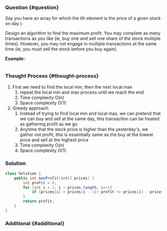 ### Question {#question}

Say you have an array for which the ith element is the price of a given stock on day i.

Design an algorithm to find the maximum profit. You may complete as many transactions as you like \(ie, buy one and sell one share of the stock multiple times\). However, you may not engage in multiple transactions at the same time \(ie, you must sell the stock before you buy again\).

**Example:**

```

```

### Thought Process {#thought-process}

1. First we need to find the local min, then the next local max
   1. repeat the local min and max process until we reach the end
   2. Time complexity O\(n\)
   3. Space complexity O\(1\)
2. Greedy approach
   1. Instead of trying to find local min and local max, we can pretend that we can buy and sell at the same day, this transaction can be treated as gathering profit as we go
   2. Anytime that the stock price is higher than the yesterday's, we gather out profit, this is essentially same as the buy at the lowest price and sell at the highest price
   3. Time complexity O\(n\)
   4. Space complexity O\(1\)

### Solution

```java
class Solution {
    public int maxProfit(int[] prices) {
        int profit = 0;
        for (int i = 1; i < prices.length; i++){
            if (prices[i] > prices[i - 1]) profit += prices[i] - prices[i -1];
        }
        return profit;
    }
}
```

### Additional {#additional}



